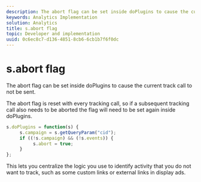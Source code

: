 ```yaml
---
description: The abort flag can be set inside doPlugins to cause the current track call to not be sent.
keywords: Analytics Implementation
solution: Analytics
title: s.abort flag
topic: Developer and implementation
uuid: 0c6ec8c7-d136-4851-8cb6-6cb1b7f6f0dc
---
```


# s.abort flag

The abort flag can be set inside doPlugins to cause the current track call to not be sent.

The abort flag is reset with every tracking call, so if a subsequent tracking call also needs to be aborted the flag will need to be set again inside doPlugins.

```js
s.doPlugins = function(s) { 
     s.campaign = s.getQueryParam("cid"); 
     if ((!s.campaign) && (!s.events)) { 
          s.abort = true; 
     } 
};
```

This lets you centralize the logic you use to identify activity that you do not want to track, such as some custom links or external links in display ads.
